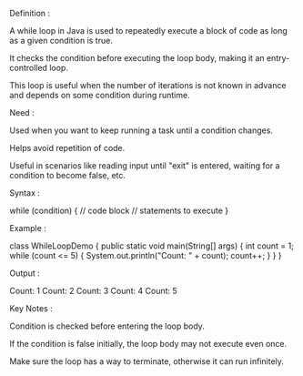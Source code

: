 
Definition :

A while loop in Java is used to repeatedly execute a block of code as long as a given condition is true.

It checks the condition before executing the loop body, making it an entry-controlled loop.

This loop is useful when the number of iterations is not known in advance and depends on some condition during runtime.

Need :

Used when you want to keep running a task until a condition changes.

Helps avoid repetition of code.

Useful in scenarios like reading input until "exit" is entered, waiting for a condition to become false, etc.

Syntax :

while (condition) 
{
    // code block
    // statements to execute
}


Example :

class WhileLoopDemo 
{
    public static void main(String[] args) 
    {
        int count = 1;
        while (count <= 5) 
        {
            System.out.println("Count: " + count);
            count++;
        }
    }
}


Output :

Count: 1
Count: 2
Count: 3
Count: 4
Count: 5


Key Notes :

Condition is checked before entering the loop body.

If the condition is false initially, the loop body may not execute even once.

Make sure the loop has a way to terminate, otherwise it can run infinitely.

